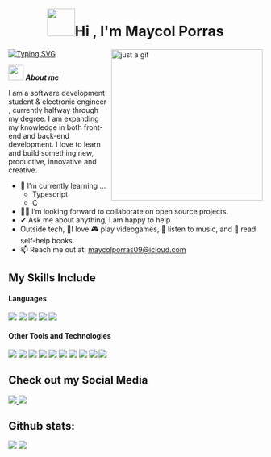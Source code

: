 <h1 align="center"><img src="https://media0.giphy.com/media/v1.Y2lkPTc5MGI3NjExZG9nbG9wdDhzbHVyN3Fqb2FjamVsY2t2ZnlybGV3dmp3ZDMxcDBtaiZlcD12MV9pbnRlcm5hbF9naWZfYnlfaWQmY3Q9cw/1iqh34Ws3rvJtqoqz5/giphy.gif" width="55"><b>Hi , I'm Maycol Porras </b></h1>
<a href="https://git.io/typing-svg"><img src="https://readme-typing-svg.demolab.com?font=Fira+Code&weight=100&size=19&pause=1000&color=55A45E&width=435&lines=Software+Development+Student" alt="Typing SVG" /></a>
<!--  -->

<img align="right" width=300px alt="just a gif" src="https://media0.giphy.com/media/v1.Y2lkPTc5MGI3NjExazh3YXJmYnNlbHNrN3dweGZ0NTc2bHBiMDU0MHk3YzQ2ZXNuZWpldyZlcD12MV9pbnRlcm5hbF9naWZfYnlfaWQmY3Q9cw/3iyKHMIKg5VWG6qHUm/giphy.gif" />

<img src="https://media4.giphy.com/media/v1.Y2lkPTc5MGI3NjExcHFtdXRhaGxsaG45Mmo3ZWtxbHM1MTM5aDRjY2oyYjFmcWhyMjJoeCZlcD12MV9pbnRlcm5hbF9naWZfYnlfaWQmY3Q9cw/SWSNPklWkVQ4y0xo2X/giphy.gif" width="30px">&nbsp;***About me***

I am a software development student & electronic engineer , currently halfway through my degree. I am expanding my knowledge in both front-end and back-end development. I love to learn and build something new, productive, innovative and creative.
- 🌱 I’m currently learning ...
  - Typescript
  - C
- 👨‍💻 I’m looking forward to collaborate on open source projects.
- ✔ Ask me about anything, I am happy to help<br>
- Outside tech, 💜I love 🎮 play videogames, 🎵 listen to music, and 📖 read self-help books.
- 📫 Reach me out at: <a href="maycolporras09@icloud.com">maycolporras09@icloud.com</a>

## My Skills Include 

<h4> Languages </h4>
<span> 
  <img src="https://img.shields.io/badge/HTML-%23E34F26.svg?logo=html5&logoColor=white">
  <img src="https://img.shields.io/badge/CSS-639?logo=css&logoColor=fff">
  <img src="https://img.shields.io/badge/JavaScript-F7DF1E?logo=javascript&logoColor=000">
  <img src="https://img.shields.io/badge/Java-%23ED8B00.svg?logo=openjdk&logoColor=white">
  <img src="https://img.shields.io/badge/Python-3776AB?logo=python&logoColor=fff">
  
 


</span>


<h4> Other Tools and Technologies </h4>
<span>
  
  <img src="https://img.shields.io/badge/php-%23777BB4.svg?&logo=php&logoColor=white">
  <img src="https://img.shields.io/badge/Sass-C69?logo=sass&logoColor=fff">
  <img src="https://img.shields.io/badge/Node.js-6DA55F?logo=node.js&logoColor=white">
  <img src="https://img.shields.io/badge/Docker-2496ED?logo=docker&logoColor=fff">
  <img src="https://img.shields.io/badge/React-%2320232a.svg?logo=react&logoColor=%2361DAFB">
  <img src="https://img.shields.io/badge/Figma-F24E1E?logo=figma&logoColor=white">
  <img src="https://img.shields.io/badge/MySQL-4479A1?logo=mysql&logoColor=fff">
  <img src="https://custom-icon-badges.demolab.com/badge/Visual%20Studio-5C2D91.svg?&logo=visualstudio&logoColor=white">
  <img src="https://img.shields.io/badge/IntelliJIDEA-000000.svg?logo=intellij-idea&logoColor=white">
  <img src="https://img.shields.io/badge/Netlify-%23000000.svg?logo=netlify&logoColor=#00C7B7">



</span>

## Check out my Social Media

<a href= "https://www.instagram.com/maycol_pa/" target="_blank">
    <img src="https://img.shields.io/badge/Instagram-%23E4405F.svg?style=for-the-badge&logo=Instagram&logoColor=white">
</a>
<a href="https://www.linkedin.com/in/maycol-porras-18756125b/" target="_blank">
  <img src="https://img.shields.io/badge/linkedin-%230077B5.svg?style=for-the-badge&logo=linkedin&logoColor=white">
</a>


<h2>Github stats:</h2> 

[![](https://github-readme-stats.vercel.app/api?username=maycolsporras&show_icons=true&theme=tokyonight&hide_border=true&locale=en)](https://github.com/maycolsporras)
[![](https://github-readme-streak-stats.herokuapp.com/?user=maycolsporras&theme=material-palenight)](https://github.com/maycolsporras)
</div>
